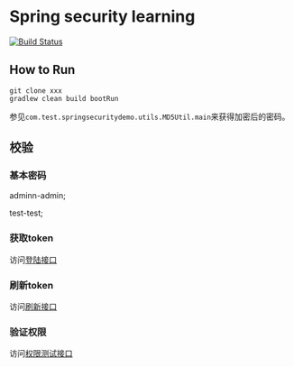 Spring security learning
===
[![Build Status](https://travis-ci.org/Ryan-Miao/springboot-security-demo.svg?branch=master)](https://travis-ci.org/Ryan-Miao/springboot-security-demo)

## How to Run

```
git clone xxx
gradlew clean build bootRun
```


参见`com.test.springsecuritydemo.utils.MD5Util.main`来获得加密后的密码。



## 校验

### 基本密码
adminn-admin;

test-test;

### 获取token
访问[登陆接口](http://localhost:9095/swagger-ui.html#!/authentication45rest45controller/createAuthenticationTokenUsingPOST)

### 刷新token
访问[刷新接口](http://localhost:9095/swagger-ui.html#!/authentication45rest45controller/refreshAndGetAuthenticationTokenUsingGET)

### 验证权限

访问[权限测试接口](http://localhost:9095/swagger-ui.html#/role45perm45test45controller)




